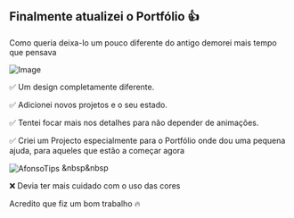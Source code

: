 <h2>Finalmente atualizei o Portfólio 👍</h2>

<p>Como queria deixa-lo um pouco diferente do antigo demorei mais tempo que pensava</p>

![Image](https://github.com/user-attachments/assets/d6fda7cc-9639-4317-8368-966d3568d5ac)

✅ Um design completamente diferente.

✅ Adicionei novos projetos e o seu estado.

✅ Tentei focar mais nos detalhes para não depender de animações.

✅ Criei um Projecto especialmente para o Portfólio onde dou uma pequena ajuda, para aqueles que estão a começar agora

<img align="center" title="AfonsoTips" src="https://img.shields.io/website?label=AfonsoTips&style=for-the-badge&url=https://afonsotips.netlify.app/"> &nbsp&nbsp

❌ Devia ter mais cuidado com o uso das cores

Acredito que fiz um bom trabalho 🔥

